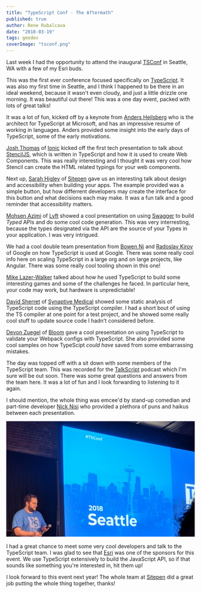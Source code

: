 ```yaml
---
title: "TypeScript Conf - The Aftermath"
published: true
author: Rene Rubalcava
date: "2018-03-19"
tags: geodev
coverImage: "tsconf.png"
---
```


Last week I had the opportunity to attend the inaugural [TSConf](https://tsconf.io/) in Seattle, WA with a few of my Esri buds.

This was the first ever conference focused specifically on [TypeScript](http://www.typescriptlang.org/). It was also my first time in Seattle, and I think I happened to be there in an ideal weekend, because it wasn't even cloudy, and just a little drizzle one morning. It was beautiful out there! This was a one day event, packed with lots of great talks!

It was a lot of fun, kicked off by a keynote from [Anders Hejlsberg](https://twitter.com/ahejlsberg) who is the architect for TypeScript at Microsoft, and has an impressive resume of working in languages. Anders provided some insight into the early days of TypeScript, some of the early motivations.

[Josh Thomas](https://twitter.com/jthoms1) of [Ionic](https://ionicframework.com/) kicked off the first tech presentation to talk about [StencilJS](https://stenciljs.com/), which is written in TypeScript and how it is used to create Web Components. This was really interesting and I thought it was very cool how Stencil can create the HTML related typings for your web components.

Next up, [Sarah Higley](https://twitter.com/codingchaos) of [Sitepen](https://www.sitepen.com/) gave us an interesting talk about design and accessibility when building your apps. The example provided was a simple button, but how differrent developers may create the interface for this button and what decisions each may make. It was a fun talk and a good reminder that accessibility matters.

[Mohsen Azimi](https://twitter.com/mohsen____) of [Lyft](https://www.lyft.com/) showed a cool presentation on using [Swagger](https://swagger.io/) to build _Typed_ APIs and do some cool code generation. This was very interresting, because the types designated via the API are the source of your Types in your application. I was very intrigued.

We had a cool double team presentation from [Bowen Ni](https://github.com/bowenni) and [Radoslav Kirov](https://twitter.com/radokirov) of Google on how TypeScript is used at Google. There was some really cool info here on scaling TypeScript in a large org and on large projects, like Angular. There was some really cool tooling shown in this one!

[Mike Lazer-Walker](https://twitter.com/lazerwalker) talked about how he used TypeScript to build some interesting games and some of the challenges he faced. In particular here, your code may work, but hardware is unpredictable!

[David Sherret](https://twitter.com/davidsherret) of [Synaptive Medical](https://www.synaptivemedical.com/) showed some static analysis of TypeScript code using the TypeScript compiler. I had a short bout of using the TS compiler at one point for a test project, and he showed some really cool stuff to update source code I hadn't considered before.

[Devon Zuegel](https://twitter.com/devonzuegel) of [Bloom](https://bloom.co/) gave a cool presentation on using TypeScript to validate your Webpack configs with TypeScript. She also provided some cool samples on how TypeScipt _could have_ saved from some embarrassing mistakes.

The day was topped off with a sit down with some members of the TypeScript team. This was recorded for the [TalkScript](https://twitter.com/talkscript) podcast which I'm sure will be out soon. There was some great questions and answers from the team here. It was a lot of fun and I look forwarding to listening to it again.

I should mention, the whole thing was emcee'd by stand-up comedian and part-time developer [Nick Nisi](https://twitter.com/nicknisi) who provided a plethora of puns and haikus between each presentation.

![nick nisi](images/tsconf_emcee-1024x625.jpg)

I had a great chance to meet some very cool developers and talk to the TypeScript team. I was glad to see that [Esri](https://twitter.com/esricareers) was one of the sponsors for this event. We use TypeScript extensively to build the JavaScript API, so if that sounds like something you're interested in, hit them up!

I look forward to this event next year! The whole team at [Sitepen](https://twitter.com/sitepen) did a great job putting the whole thing together, thanks!
